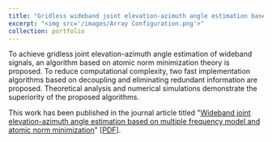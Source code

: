 ```yaml
---
title: "Gridless wideband joint elevation-azimuth angle estimation based on multiple frequency model"
excerpt: "<img src='/images/Array Configuration.png'>"
collection: portfolio
---
```


To achieve gridless joint elevation-azimuth angle estimation of wideband signals, an algorithm based on atomic norm minimization theory is proposed. To reduce computational complexity, two fast implementation algorithms based on decoupling and eliminating redundant information are proposed. Theoretical analysis and numerical simulations demonstrate the superiority of the proposed algorithms.

This work has been published in the journal article titled "[Wideband joint elevation-azimuth angle estimation based on multiple frequency model and atomic norm minimization](https://zjmv5.github.io/publication/2DMFANM_J)" [[PDF](https://zjmv5.github.io/files/TIM.pdf)].
